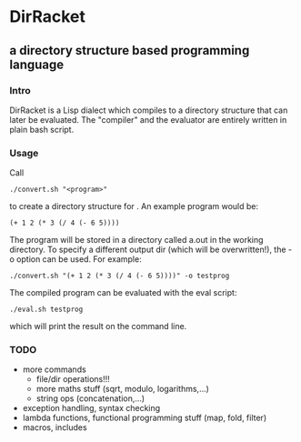 # DirRacket
## a directory structure based programming language

### Intro
DirRacket is a Lisp dialect which compiles to a directory structure that can later
be evaluated. The "compiler" and the evaluator are entirely written in plain bash
script.

### Usage
Call

```
./convert.sh "<program>"
```

to create a directory structure for <program>.
An example program would be:

```
(+ 1 2 (* 3 (/ 4 (- 6 5))))
```

The program will be stored in a directory called a.out in the working
directory.
To specify a different output dir (which will be overwritten!), the
-o option can be used. For example:

```
./convert.sh "(+ 1 2 (* 3 (/ 4 (- 6 5))))" -o testprog
```

The compiled program can be evaluated with the eval script:

```
./eval.sh testprog
```

which will print the result on the command line.


### TODO
* more commands
  * file/dir operations!!!
  * more maths stuff (sqrt, modulo, logarithms,...)
  * string ops (concatenation,...)
* exception handling, syntax checking
* lambda functions, functional programming stuff (map, fold, filter)
* macros, includes
